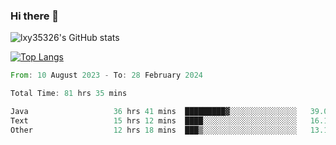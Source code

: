 ### Hi there 👋

<!--
**lxy35326/lxy35326** is a ✨ _special_ ✨ repository because its `README.md` (this file) appears on your GitHub profile.

Here are some ideas to get you started:

- 🔭 I’m currently working on ...
- 🌱 I’m currently learning ...
- 👯 I’m looking to collaborate on ...
- 🤔 I’m looking for help with ...
- 💬 Ask me about ...
- 📫 How to reach me: ...
- 😄 Pronouns: ...
- ⚡ Fun fact: ...
-->

![lxy35326's GitHub stats](https://github-readme-stats.vercel.app/api?username=lxy35326&show_icons=true)

[![Top Langs](https://github-readme-stats.vercel.app/api/top-langs/?username=anuraghazra&layout=compact)](https://github.com/anuraghazra/github-readme-stats)

<!--START_SECTION:waka-->

```rust
From: 10 August 2023 - To: 28 February 2024

Total Time: 81 hrs 35 mins

Java                   36 hrs 41 mins  █████████▓░░░░░░░░░░░░░░░   39.07 %
Text                   15 hrs 12 mins  ████░░░░░░░░░░░░░░░░░░░░░   16.19 %
Other                  12 hrs 18 mins  ███▒░░░░░░░░░░░░░░░░░░░░░   13.11 %
```

<!--END_SECTION:waka-->

